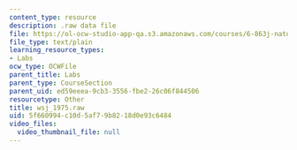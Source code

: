 ```yaml
---
content_type: resource
description: .raw data file
file: https://ol-ocw-studio-app-qa.s3.amazonaws.com/courses/6-863j-natural-language-and-the-computer-representation-of-knowledge-spring-2003/5f660994c10d5af79b8218d0e93c6484_wsj_1975.raw
file_type: text/plain
learning_resource_types:
- Labs
ocw_type: OCWFile
parent_title: Labs
parent_type: CourseSection
parent_uid: ed59eeea-9cb3-3556-fbe2-26c06f844506
resourcetype: Other
title: wsj_1975.raw
uid: 5f660994-c10d-5af7-9b82-18d0e93c6484
video_files:
  video_thumbnail_file: null
---
```

